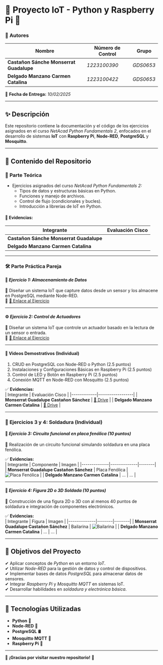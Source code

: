 # 🌸 Proyecto IoT - Python y Raspberry Pi 🌸

### 📌 **Autores**
| Nombre | Número de Control | Grupo |
|--------------|----------------|--------|
| **Castañon Sánche Monserrat Guadalupe** | *1223100390* | *GDS0653* |
| **Delgado Manzano Carmen Catalina** | *1223100422* | *GDS0653* |

📅 **Fecha de Entrega:** *10/02/2025*

---

## ✨ **Descripción**
Este repositorio contiene la documentación y el código de los ejercicios asignados en el curso *NetAcad Python Fundamentals 2*, enfocados en el desarrollo de sistemas **IoT** con **Raspberry Pi**, **Node-RED**, **PostgreSQL** y **Mosquitto**.

---

## 📂 **Contenido del Repositorio**

### 📖 **Parte Teórica**
- Ejercicios asignados del curso *NetAcad Python Fundamentals 2:*
  - Tipos de datos y estructuras básicas en Python.
  - Funciones y manejo de archivos.
  - Control de flujo (condicionales y bucles).
  - Introducción a librerías de IoT en Python.

#### 📝 **Evidencias:**  
| Integrante | Evaluación Cisco |
|--------------|-----------------|
| **Castañon Sánche Monserrat Guadalupe** |  |
| **Delgado Manzano Carmen Catalina** |  |

---

### 🛠 **Parte Práctica Pareja**

#### 💾 *Ejercicio 1: Almacenamiento de Datos*
📌 Diseñar un sistema IoT que capture datos desde un sensor y los almacene en PostgreSQL mediante Node-RED.  
📎 [🔗 Enlace al Ejercicio](https://drive.google.com/drive/folders/1JnLFcRFwHqVU8haljCm9o4Cvo7aa4LZl?usp=sharing)

---

#### ⚙️ *Ejercicio 2: Control de Actuadores*
📌 Diseñar un sistema IoT que controle un actuador basado en la lectura de un sensor o entrada.  
📎 [🔗 Enlace al Ejercicio](https://drive.google.com/drive/folders/1XJG1QhBlhkNqQYG5Fs0tHn1vsYfZzA_2?usp=sharing)

---

#### 🎥 **Videos Demostrativos (Individual)**
1. CRUD en PostgreSQL con Node-RED o Python (2.5 puntos)  
2. Instalaciones y Configuraciones Básicas en Raspberry Pi (2.5 puntos)  
3. Control de LED y Botón en Raspberry Pi (2.5 puntos)  
4. Conexión MQTT en Node-RED con Mosquitto (2.5 puntos)  

✅ **Evidencias:**  
| Integrante | Evaluación Cisco |
|-------------|------------------|
| **Monserrat Guadalupe Castañon Sánchez** | [📁 Drive](https://drive.google.com/drive/folders/1vB3tWRWw8eRMSLwjO5PWPB1Z1qMOLKNb?usp=sharing) |
| **Delgado Manzano Carmen Catalina** | [📁 Drive](https://drive.google.com/drive/folders/1vB3tWRWw8eRMSLwjO5PWPB1Z1qMOLKNb?usp=sharing) |

---

### 🔧 **Ejercicios 3 y 4: Soldadura (Individual)**

#### 🔌 *Ejercicio 3: Circuito funcional en placa fenólica (10 puntos)*  
📌 Realización de un circuito funcional simulando soldadura en una placa fenólica.  

✅ **Evidencias:**  
| Integrante | Componente | Imagen |
|--------------|--------------|--------|
| **Monserrat Guadalupe Castañon Sánchez** | Placa Fenólica | ![Placa Fenólica](https://github.com/user-attachments/assets/ec6b9e9a-03b5-4001-af4c-5e5eeb8fce43) |
| **Delgado Manzano Carmen Catalina** | ... | ... |

---

#### 🌟 *Ejercicio 4: Figura 2D o 3D Soldada (10 puntos)*  
📌 Construcción de una figura 2D o 3D con al menos 40 puntos de soldadura e integración de componentes electrónicos.  

✅ **Evidencias:**  
| Integrante | Figura | Imagen |
|--------------|--------|--------|
| **Monserrat Guadalupe Castañon Sánchez** | Bailarina | ![Bailarina](https://github.com/user-attachments/assets/9b531730-822b-45ac-a679-d0506dba5f3b) |
| **Delgado Manzano Carmen Catalina** | ... | ... |

---

## 🎯 **Objetivos del Proyecto**

✔ Aplicar conceptos de *Python* en un entorno *IoT*.  
✔ Utilizar *Node-RED* para la gestión de datos y control de dispositivos.  
✔ Implementar bases de datos *PostgreSQL* para almacenar datos de sensores.  
✔ Integrar *Raspberry Pi* y *Mosquitto MQTT* en sistemas IoT.  
✔ Desarrollar habilidades en *soldadura y electrónica básica*.  

---

## 🚀 **Tecnologías Utilizadas**  
- **Python** 🐍  
- **Node-RED** 🔗  
- **PostgreSQL** 🛢  
- **Mosquitto MQTT** 📡  
- **Raspberry Pi** 🍓  

---

🌸 **¡Gracias por visitar nuestro repositorio!** 🌸
